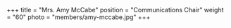 +++
title     = "Mrs. Amy McCabe"
position  = "Communications Chair"
weight    = "60"
photo      = "members/amy-mccabe.jpg"
+++
